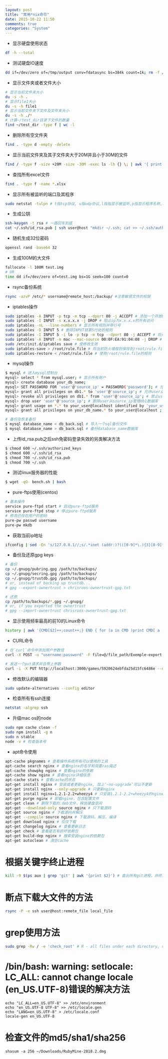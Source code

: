 ```yaml
---
layout: post
title: "常用*nix命令"
date: 2015-10-22 11:50
comments: true
categories: "System"
---
```

* 显示硬盘使用状态

``` bash
df -h --total
```

* 测试硬盘IO速度

``` bash
dd if=/dev/zero of=/tmp/output conv=fdatasync bs=384k count=1k; rm -f /tmp/output
```

* 显示文件夹或者文件大小
``` bash
# 显示当前文件夹大小
du -s -h .
# 显示file1大小
du -s -h file1
# 显示当前文件夹下文件及文件夹大小
du -s -h ./*
# 计算~/test_dir目录下文件的数量
find ~/test_dir -type f | wc -l
```
* 删除所有空文件夹
``` bash
find . -type d -empty -delete
```
* 显示当前文件夹及其子文件夹大于20M并且小于30M的文件
``` bash
find / -type f -size +20M -size -30M -exec ls -lh {} \; | awk '{ print $9 ": " $5 }'
```

* 查找所有excel文件
``` bash
find . -type f -name *.xlsx
```

* 显示所有被监听的端口及其程序
``` bash
sudo netstat -tulpn # t指tcp协议, u指udp协议,l指指显示被监听,p指显示程序名称,n指以ip地址+端口显示地址而不是以字符显示
```
* 生成公钥
``` bash
ssh-keygen -t rsa # 一路回车到底
cat ~/.ssh/id_rsa.pub | ssh user@host "mkdir ~/.ssh; cat >> ~/.ssh/authorized_keys"
```
* 随机生成32位密码
``` bash
openssl rand -base64 32
```
* 生成100M的大文件
``` bash
fallocate -l 100M test.img
# OR
time dd if=/dev/zero of=test.img bs=1G seek=100 count=0
```
* rsync备份系统

``` bash
rsync -azvP /etc/* username@remote_host:/backup/ #注意敏感文件的权限
```

* iptables操作
``` bash
sudo iptables -A INPUT -p tcp -m tcp --dport 80 -j ACCEPT # 添加一个开放80端口的规则
sudo iptables -I INPUT -s x.x.x.x -j DROP # 阻止ip为x.x.x.x的所有访问
sudo iptables -nL --line-numbers # 显示所有规则并带行号
sudo iptables -D INPUT 5 # 删除INPUT链第5行处的规则
sudo iptables -I INPUT 5 -i lo -p tcp -m tcp --dport 80 -j ACCEPT # 将开放80端口的规则插入到第5行
sudo iptables -A INPUT -m mac --mac-source 00:0F:EA:91:04:08 -j DROP # 阻止MAC地址为00:0F:EA:91:04:08的所有访问
sudo /etc/init.d/iptables save # 使修改生效
sudo iptables-save > /root/rule.file # 将当前防火墙规则保存到/root/rule.file
sudo iptables-restore < /root/rule.file # 使用/root/rule.file的规则
```

* mysql操作

``` bash
$ mysql # 进入mysql控制台
mysql> select * from mysql.user; # 显示所有用户
mysql> create database your_db_name;
mysql> SET PASSWORD FOR 'user'@'source_ip' = PASSWORD('password'); # 允许user从source_ip远程登录mysql
mysql> grant all privileges on db1.* to 'user'@'source_ip'; # 允许user从source_ip管理db1数据库
mysql> revoke all privileges on db1.* from 'user'@'source_ip'; # 禁止user从source_ip管理db1数据库
mysql> drop user 'user'@'source_ip'; # 删除user从source_ip管理db1数据库
mysql> grant usage on *.* to your_user@localhost identified by 'your_user_password'; # 创建新用户
mysql> grant all privileges on your_db_name.* to your_user@localhost ; 设置database的所有者

# 备份及恢复备份
$ mysql database_name < db_back.sql # 导入一个sql备份文件
$ mysql database_name > db_back.sql # 备份database_name数据库
```

* 上传id_rsa.pub之后ssh免密码登录失效的另类解决方法
``` bash
$ chmod 600 ~/.ssh/authorized_keys
$ chmod 600 ~/.ssh/id_rsa
$ chmod 700 ~/.ssh/id_rsa.pub
$ chmod 700 ~/.ssh
```
* 测试linux服务器的性能
``` bash
$ wget -qO- bench.sh | bash
```

* pure-ftps使用(centos)

``` bash
# 基本操作
service pure-ftpd start # 启动pure-ftpd服务
service pure-ftpd stop # 停止pure-ftpd服务
# 修改已存在用户的密码
pure-pw passwd username
pure-pw mkdb
```

* 获取当前ip地址
``` bash
ifconfig | sed -En 's/127.0.0.1//;s/.*inet (addr:)?(([0-9]*\.){3}[0-9]*).*/\2/p'
```

* 备份及还原gpg keys
``` sh
# 备份
cp ~/.gnupg/pubring.gpg /path/to/backups/
cp ~/.gnupg/secring.gpg /path/to/backups/
cp ~/.gnupg/trustdb.gpg /path/to/backups/
# or, instead of backing up trustdb...
# gpg --export-ownertrust > chrisroos-ownertrust-gpg.txt

# 还原
cp /path/to/backups/*.gpg ~/.gnupg/
# or, if you exported the ownertrust
# gpg --import-ownertrust chrisroos-ownertrust-gpg.txt
```

* 显示使用频率最高的前10的Linux命令

``` sh
history | awk '{CMD[$2]++;count++;} END { for (a in CMD )print CMD[ a  ]" " CMD[ a  ]/count*100 "% " a  }' | grep -v "./" | column -c3 -s " " -t |sort -nr | nl | head -n10
```

* CURL命令

``` sh
# 在`curl`命令中添加用户参数信
curl -X POST -u "username:password" -F file=@/file_path/Exemple-export.xml http://localhost:3000/upload

# 发送一个put请求并且带上参数
curl -i -X PUT http://localhost:3000/games/5920624ebfda25d15fc6486e --data '{"title": "abc123", "cover": "abc123"}' -H "Content-Type: application/json
```

* 修改默认的编辑器

``` sh
sudo update-alternatives --config editor
```

* 检查所有有ssh连接

``` sh
netstat -algrep ssh
```

* 升级mac os的node

``` sh
sudo npm cache clean -f
sudo npm install -g n
sudo n stable
node -v # 检查版本号
```

* apt命令使用

``` sh
apt-cache pkgnames # 查看操作系统所有可以使用的工具
apt-cache search nginx # 查看nginx的名字和简要ras描述
apt-cache showpkg nginx # 查看nginx的依赖
apt-cache show nginx # 查看nginx详细信息
apt-cache stats # 查看cache的状态
apt-get install nginx # 安装或者更新nginx, 加上‘–no-upgrade’可以不更新
apt-get install nginx --only-upgrade # 只更新nginx
apt-get install nginx=1.2.1-2.2+wheezy4 # 只安装1.2.1-2.2+wheezy4的nginx
apt-get purge nginx # 卸载nginx，包含配置文件
apt-get clean # 删除下载的.deb文件，释放硬盘空间
apt-get --download-only source nginx # 只下载源码
apt-get source nginx # 下载源码并解压
apt-get --compile source nginx # 下载源码，解压，编译
apt-get download nginx # 仅仅下载
apt-get changelog nginx # 查看更新日志
apt-get check # 查看是否有损坏依赖包
apt-get build-dep nginx # 搜索安装nginx的依赖包
apt-get autoclean # 清空cache
```

# 根据关键字终止进程
```sh
kill -9 $(ps aux | grep 'git' | awk '{print $2}') # 查出所有git进程，并终止它们
```

# 断点下载大文件的方法
```sh
rsync -P -e ssh user@host:remote_file local_file
```

# grep使用方法
```sh
sudo grep -Rw / -e 'check_root' # R - all files under each directory, recursively, following symbolic links, w - select only those lines containing matches
```

# /bin/bash: warning: setlocale: LC_ALL: cannot change locale (en_US.UTF-8)错误的解决方法
```
echo "LC_ALL=en_US.UTF-8" >> /etc/environment
echo "en_US.UTF-8 UTF-8" >> /etc/locale.gen
echo "LANG=en_US.UTF-8" > /etc/locale.conf
locale-gen en_US.UTF-8
```

# 检查文件的md5/sha1/sha256
```
shasum -a 256 ~/Downloads/RubyMine-2018.2.dmg
```
